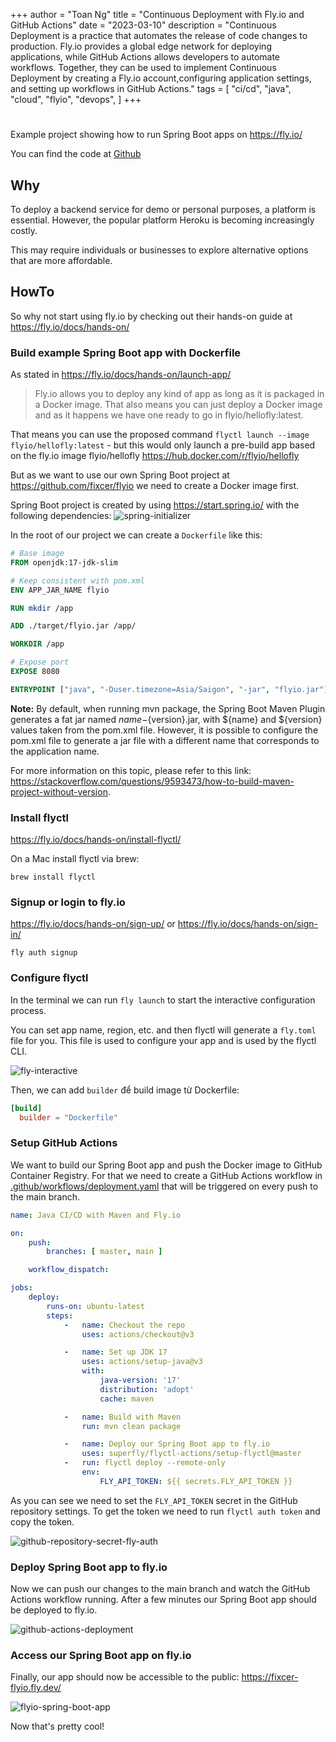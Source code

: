 +++
author = "Toan Ng"
title = "Continuous Deployment with Fly.io and GitHub Actions"
date = "2023-03-10"
description = "Continuous Deployment is a practice that automates the release of code changes to production. Fly.io provides a global edge network for deploying applications, while GitHub Actions allows developers to automate workflows. Together, they can be used to implement Continuous Deployment by creating a Fly.io account,configuring application settings, and setting up workflows in GitHub Actions."
tags = [
    "ci/cd",
    "java",
    "cloud",
    "flyio",
    "devops",
]
+++

# 

Example project showing how to run Spring Boot apps on https://fly.io/

You can find the code at [Github](https://github.com/fixcer/flyio)

## Why

To deploy a backend service for demo or personal purposes, a platform is essential. However, the popular platform Heroku is becoming increasingly costly. 

This may require individuals or businesses to explore alternative options that are more affordable.

## HowTo

So why not start using fly.io by checking out their hands-on guide at https://fly.io/docs/hands-on/

### Build example Spring Boot app with Dockerfile

As stated in https://fly.io/docs/hands-on/launch-app/

> Fly.io allows you to deploy any kind of app as long as it is packaged in a Docker image. That also means you can just deploy a Docker image and as it happens we have one ready to go in flyio/hellofly:latest.

That means you can use the proposed command `flyctl launch --image flyio/hellofly:latest` - but this would only launch a pre-build app based on the fly.io image flyio/hellofly https://hub.docker.com/r/flyio/hellofly

But as we want to use our own Spring Boot project at https://github.com/fixcer/flyio we need to create a Docker image first. 

Spring Boot project is created by using https://start.spring.io/ with the following dependencies:
![spring-initializer](https://raw.githubusercontent.com/fixcer/flyio/main/screenshots/spring-initializer.png)

In the root of our project we can create a `Dockerfile` like this:

```dockerfile
# Base image
FROM openjdk:17-jdk-slim

# Keep consistent with pom.xml
ENV APP_JAR_NAME flyio

RUN mkdir /app

ADD ./target/flyio.jar /app/

WORKDIR /app

# Expose port
EXPOSE 8080

ENTRYPOINT ["java", "-Duser.timezone=Asia/Saigon", "-jar", "flyio.jar"]
```

**Note:** By default, when running mvn package, the Spring Boot Maven Plugin generates a fat jar named ${name}-${version}.jar, with ${name} and ${version} values taken from the pom.xml file. However, it is possible to configure the pom.xml file to generate a jar file with a different name that corresponds to the application name.

For more information on this topic, please refer to this link: https://stackoverflow.com/questions/9593473/how-to-build-maven-project-without-version.


### Install flyctl

https://fly.io/docs/hands-on/install-flyctl/

On a Mac install flyctl via brew:

```shell
brew install flyctl
```


### Signup or login to fly.io

https://fly.io/docs/hands-on/sign-up/ or https://fly.io/docs/hands-on/sign-in/

```shell
fly auth signup
```


### Configure flyctl

In the terminal we can run `fly launch` to start the interactive configuration process.

You can set app name, region, etc. and then flyctl will generate a `fly.toml` file for you. This file is used to configure your app and is used by the flyctl CLI.

![fly-interactive](https://raw.githubusercontent.com/fixcer/flyio/main/screenshots/fly-interactive.png)

Then, we can add `builder` để build image từ Dockerfile:

```toml
[build]
  builder = "Dockerfile"
```

### Setup GitHub Actions

We want to build our Spring Boot app and push the Docker image to GitHub Container Registry. For that we need to create a GitHub Actions workflow in [.github/workflows/deployment.yaml](.github/workflows/deployment.yaml) that will be triggered on every push to the main branch.

```yaml
name: Java CI/CD with Maven and Fly.io

on:
    push:
        branches: [ master, main ]

    workflow_dispatch:

jobs:
    deploy:
        runs-on: ubuntu-latest
        steps:
            -   name: Checkout the repo
                uses: actions/checkout@v3

            -   name: Set up JDK 17
                uses: actions/setup-java@v3
                with:
                    java-version: '17'
                    distribution: 'adopt'
                    cache: maven

            -   name: Build with Maven
                run: mvn clean package

            -   name: Deploy our Spring Boot app to fly.io
                uses: superfly/flyctl-actions/setup-flyctl@master
            -   run: flyctl deploy --remote-only
                env:
                    FLY_API_TOKEN: ${{ secrets.FLY_API_TOKEN }}
```

As you can see we need to set the `FLY_API_TOKEN` secret in the GitHub repository settings. To get the token we need to run `flyctl auth token` and copy the token.

![github-repository-secret-fly-auth](https://raw.githubusercontent.com/fixcer/flyio/main/screenshots/github-repository-secret-fly-auth.png)

### Deploy Spring Boot app to fly.io

Now we can push our changes to the main branch and watch the GitHub Actions workflow running. After a few minutes our Spring Boot app should be deployed to fly.io.

![github-actions-deployment](https://raw.githubusercontent.com/fixcer/flyio/main/screenshots/github-actions-deployment.png)


### Access our Spring Boot app on fly.io

Finally, our app should now be accessible to the public: https://fixcer-flyio.fly.dev/

![flyio-spring-boot-app](https://raw.githubusercontent.com/fixcer/flyio/main/screenshots/flyio-spring-boot-app.png)


Now that's pretty cool!

